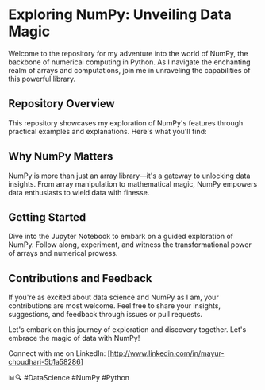 # Exploring NumPy: Unveiling Data Magic

Welcome to the repository for my adventure into the world of NumPy, the backbone of numerical computing in Python. As I navigate the enchanting realm of arrays and computations, join me in unraveling the capabilities of this powerful library.

## Repository Overview

This repository showcases my exploration of NumPy's features through practical examples and explanations. Here's what you'll find:

## Why NumPy Matters

NumPy is more than just an array library—it's a gateway to unlocking data insights. From array manipulation to mathematical magic, NumPy empowers data enthusiasts to wield data with finesse.

## Getting Started

Dive into the Jupyter Notebook to embark on a guided exploration of NumPy. Follow along, experiment, and witness the transformational power of arrays and numerical prowess.

## Contributions and Feedback

If you're as excited about data science and NumPy as I am, your contributions are most welcome. Feel free to share your insights, suggestions, and feedback through issues or pull requests.

Let's embark on this journey of exploration and discovery together. Let's embrace the magic of data with NumPy!

Connect with me on LinkedIn: [http://www.linkedin.com/in/mayur-choudhari-5b1a58286]

📊🔍 #DataScience #NumPy #Python
